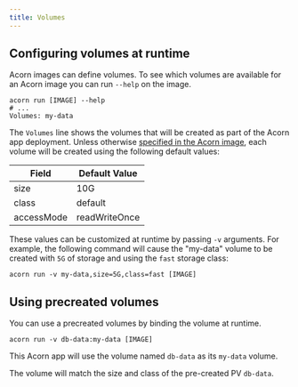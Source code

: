 ```yaml
---
title: Volumes
---
```


## Configuring volumes at runtime

Acorn images can define volumes. To see which volumes are available for an Acorn image you can run `--help` on the image.

```shell
acorn run [IMAGE] --help
# ...
Volumes: my-data
```

The `Volumes` line shows the volumes that will be created as part of the Acorn app deployment. Unless otherwise [specified in the Acorn image](38-authoring/04-volumes.md), each volume will be created using the following default values:

|Field       |Default Value|
|----------- | -----|
| size       | 10G |
| class      | default |
| accessMode | readWriteOnce |

These values can be customized at runtime by passing `-v` arguments. For example, the following command will cause the "my-data" volume to be created with `5G` of storage and using the `fast` storage class:

```shell
acorn run -v my-data,size=5G,class=fast [IMAGE]
```

## Using precreated volumes

You can use a precreated volumes by binding the volume at runtime.

```shell
acorn run -v db-data:my-data [IMAGE]
```

This Acorn app will use the volume named `db-data` as its `my-data` volume.

The volume will match the size and class of the pre-created PV `db-data`.
